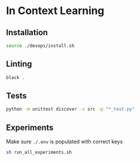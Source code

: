 # In Context Learning

## Installation

```sh
source ./devops/install.sh
```

## Linting

```sh
black .
```

## Tests

```sh
python -m unittest discover -s src -p "*_test.py"
```

## Experiments

Make sure `./.env` is populated with correct keys

```sh
sh run_all_experiments.sh
```
